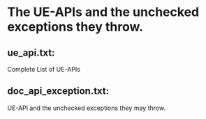 # The UE-APIs and the unchecked exceptions they throw.

## ue_api.txt: 
Complete List of UE-APIs

## doc_api_exception.txt: 
UE-API and the unchecked exceptions they may throw.
